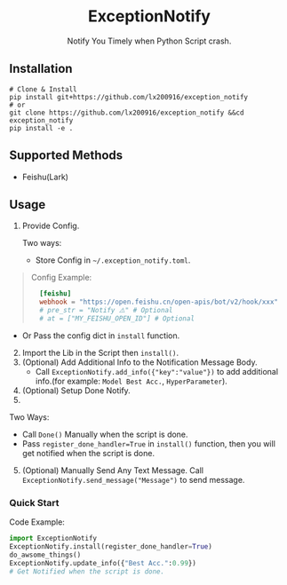 <div align="center">

# ExceptionNotify

Notify You Timely when Python Script crash.

</div>

## Installation
```
# Clone & Install
pip install git+https://github.com/lx200916/exception_notify
# or
git clone https://github.com/lx200916/exception_notify &&cd exception_notify
pip install -e .
```
## Supported Methods
* Feishu(Lark)
## Usage
1. Provide Config.

    Two ways:
   * Store Config in `~/.exception_notify.toml`.
     
> Config Example:
> ```toml
>   [feishu]
>   webhook = "https://open.feishu.cn/open-apis/bot/v2/hook/xxx"
>   # pre_str = "Notify ⚠️" # Optional
>   # at = ["MY_FEISHU_OPEN_ID"] # Optional
>   ```
   
   * Or Pass the config dict in `install` function.
   
  
2. Import the Lib in the Script then `install()`.
3. (Optional) Add Additional Info to the Notification Message Body.
    * Call `ExceptionNotify.add_info({"key":"value"})` to add additional info.(for example: `Model Best Acc.`, `HyperParameter`).
4. (Optional) Setup Done Notify.
5. 
Two Ways:
 * Call `Done()` Manually when the script is done.
 * Pass `register_done_handler=True` in `install()` function, then you will get notified when the script is done.
5. (Optional) Manually Send Any Text Message. Call `ExceptionNotify.send_message("Message")` to send message.
### Quick Start
Code Example: 
```python
import ExceptionNotify
ExceptionNotify.install(register_done_handler=True)
do_awsome_things()
ExceptionNotify.update_info({"Best Acc.":0.99})   
# Get Notified when the script is done.
 ```
